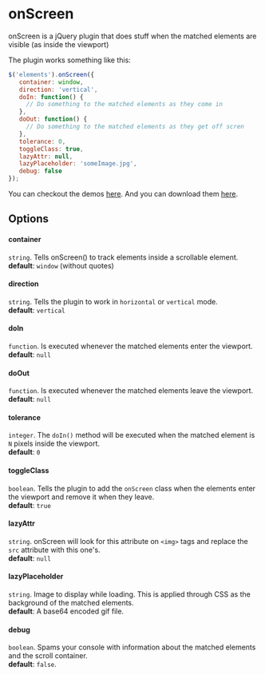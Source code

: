 onScreen
========

onScreen is a jQuery plugin that does stuff when the matched elements are visible (as inside the viewport)

The plugin works something like this:
```JavaScript
$('elements').onScreen({
   container: window,
   direction: 'vertical',
   doIn: function() {
     // Do something to the matched elements as they come in
   },
   doOut: function() {
     // Do something to the matched elements as they get off scren
   },
   tolerance: 0,
   toggleClass: true,
   lazyAttr: null,
   lazyPlaceholder: 'someImage.jpg',
   debug: false
});
```

You can checkout the demos [here](http://silvestreh.github.io/onScreen/). And you can download them [here](https://github.com/silvestreh/onScreen/archive/gh-pages.zip).

Options
-------

#### container
`string`. Tells onScreen() to track elements inside a scrollable element.<br>
__default__: `window` (without quotes)
#### direction
`string`. Tells the plugin to work in `horizontal` or `vertical` mode.<br>
__default__: `vertical`
#### doIn
`function`. Is executed whenever the matched elements enter the viewport.<br>
__default__: `null`
#### doOut
`function`. Is executed whenever the matched elements leave the viewport.<br>
__default__: `null`
#### tolerance
`integer`. The `doIn()` method will be executed when the matched element is `N` pixels inside the viewport.<br>
__default__: `0`
#### toggleClass
`boolean`. Tells the plugin to add the `onScreen` class when the elements enter the viewport and remove it when they leave.<br>
__default__: `true`
#### lazyAttr
`string`. onScreen will look for this attribute on `<img>` tags and replace the `src` attribute with this one's.<br>
__default__: `null`
#### lazyPlaceholder
`string`. Image to display while loading. This is applied through CSS as the background of the matched elements.<br>
__default__: A base64 encoded gif file.
#### debug
`boolean`. Spams your console with information about the matched elements and the scroll container.<br>
__default__: `false`.


